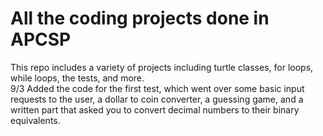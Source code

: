 # All the coding projects done in APCSP
This repo includes a variety of projects including turtle classes, for loops, while loops, the tests, and more.  
9/3 Added the code for the first test, which went over some basic input requests to the user, a dollar to coin converter, a guessing game, and a written part that asked you to convert decimal numbers to their binary equivalents.
